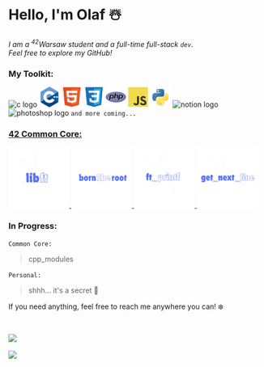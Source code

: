 # Hello, I'm Olaf ☃️
*I am a  <sup>42</sup>Warsaw student and a full-time full-stack ```dev```.</br> Feel free to explore my GitHub!*

### My Toolkit:
<img src="https://cdn.jsdelivr.net/gh/devicons/devicon/icons/c/c-original.svg" width="40" alt="c logo"> <img src="https://github.com/devicons/devicon/blob/v2.17.0/icons/cplusplus/cplusplus-original.svg" width="40" alt="cplusplus logo"> <img src="https://github.com/devicons/devicon/blob/v2.17.0/icons/html5/html5-original.svg" width="40" alt="html logo"> <img src="https://github.com/devicons/devicon/blob/v2.17.0/icons/css3/css3-original.svg" width="40" alt="css logo"> <img src="https://github.com/devicons/devicon/blob/v2.17.0/icons/php/php-original.svg" width="40" alt="php logo"> <img src="https://github.com/devicons/devicon/blob/v2.17.0/icons/javascript/javascript-original.svg" width="40" alt="javascript logo"> <img src="https://github.com/devicons/devicon/blob/v2.17.0/icons/python/python-original.svg" width="40" alt="python logo"> <img src="https://cdn.jsdelivr.net/gh/devicons/devicon/icons/notion/notion-original.svg" width="40" alt="notion logo"> <img src="https://cdn.jsdelivr.net/gh/devicons/devicon/icons/photoshop/photoshop-original.svg" width="40" alt="photoshop logo"> `and more coming...`

### [42 Common Core:](https://github.com/0h-laugh/Core)
<picture>
  <a href="https://github.com/0h-laugh/Core/tree/main/libft">
    <img src="https://github.com/0h-laugh/0h-laugh/raw/main/keep_laughing/libft.png" width="120" alt="libft.png">
  </a>
</picture>
<picture>
  <a href="https://github.com/0h-laugh/0h-laugh/blob/main/keep_laughing/born2beroot.png">
    <img src="https://github.com/0h-laugh/0h-laugh/raw/main/keep_laughing/born2beroot.png" width="120" alt="born2beroot.png">
  </a>
</picture>
<picture>
  <a href="https://github.com/0h-laugh/Core/tree/main/ft_printf">
    <img src="https://github.com/0h-laugh/0h-laugh/raw/main/keep_laughing/ft_printf.png" width="120" alt="ft_printf.png">
  </a>
</picture>
<picture>
  <a href="https://github.com/0h-laugh/Core/tree/main/get_next_line">
    <img src="https://github.com/0h-laugh/0h-laugh/raw/main/keep_laughing/get_next_line.png" width="120" alt="get_next_line.png">
  </a>
</picture>

### In Progress:
`Common Core:`
> cpp_modules</br>
> 

`Personal:`
> shhh... it's a secret 🤫 </br>

If you need anything, feel free to reach me anywhere you can! ❄️

#
![](https://github-readme-stats.vercel.app/api/top-langs/?username=0h-laugh&theme=tokyonight&hide_border=true&include_all_commits=false&count_private=false&layout=compact) </br>

[![](https://visitcount.itsvg.in/api?id=0h-laugh&icon=5&color=6)](https://visitcount.itsvg.in)
